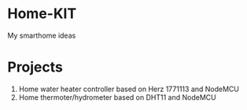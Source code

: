 # Home-KIT
My smarthome ideas

# Projects
1. Home water heater controller based on Herz 1771113 and NodeMCU
2. Home thermoter/hydrometer based on DHT11 and NodeMCU
